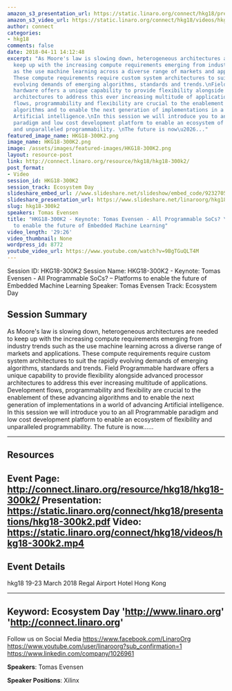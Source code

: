 ```yaml
---
amazon_s3_presentation_url: https://static.linaro.org/connect/hkg18/presentations/hkg18-300k2.pdf
amazon_s3_video_url: https://static.linaro.org/connect/hkg18/videos/hkg18-300k2.mp4
author: connect
categories:
- hkg18
comments: false
date: 2018-04-11 14:12:48
excerpt: "As Moore's law is slowing down, heterogeneous architectures are needed to
  keep up with the increasing compute requirements emerging from industry trends such
  as the use machine learning across a diverse range of markets and applications.
  These compute requirements require custom system architectures to suit the rapidly
  evolving demands of emerging algorithms, standards and trends.\nField Programmable
  hardware offers a unique capability to provide flexibility alongside advanced processor
  architectures to address this ever increasing multitude of applications. Development
  flows, programmability and flexibility are crucial to the enablement of these advancing
  algorithms and to enable the next generation of implementations in a world of advancing
  Artificial intelligence.\nIn this session we will introduce you to an all Programmable
  paradigm and low cost development platform to enable an ecosystem of flexibility
  and unparalleled programmability. \nThe future is now\u2026..."
featured_image_name: HKG18-300K2.png
image_name: HKG18-300K2.png
image: /assets/images/featured-images/HKG18-300K2.png
layout: resource-post
link: http://connect.linaro.org/resource/hkg18/hkg18-300k2/
post_format:
- Video
session_id: HKG18-300K2
session_track: Ecosystem Day
slideshare_embed_url: //www.slideshare.net/slideshow/embed_code/92327052
slideshare_presentation_url: https://www.slideshare.net/linaroorg/hkg18300k2-keynote-tomas-evensen-all-programmable-socs-platforms-to-enable-the-future-of-embedded-machine-learning
slug: hkg18-300k2
speakers: Tomas Evensen
title: "HKG18-300K2 - Keynote: Tomas Evensen - All Programmable SoCs? \u2013 Platforms
  to enable the future of Embedded Machine Learning"
video_length: '29:26'
video_thumbnail: None
wordpress_id: 8772
youtube_video_url: https://www.youtube.com/watch?v=9BgTGuQLT4M
---
```


Session ID: HKG18-300K2
Session Name: HKG18-300K2 - Keynote: Tomas Evensen - All Programmable SoCs? – Platforms to enable the future of Embedded Machine Learning
Speaker: Tomas Evensen
Track: Ecosystem Day


## Session Summary
As Moore's law is slowing down, heterogeneous architectures are needed to keep up with the increasing compute requirements emerging from industry trends such as the use machine learning across a diverse range of markets and applications. These compute requirements require custom system architectures to suit the rapidly evolving demands of emerging algorithms, standards and trends.
Field Programmable hardware offers a unique capability to provide flexibility alongside advanced processor architectures to address this ever increasing multitude of applications. Development flows, programmability and flexibility are crucial to the enablement of these advancing algorithms and to enable the next generation of implementations in a world of advancing Artificial intelligence.
In this session we will introduce you to an all Programmable paradigm and low cost development platform to enable an ecosystem of flexibility and unparalleled programmability.
The future is now…...

---------------------------------------------------
## Resources
Event Page: http://connect.linaro.org/resource/hkg18/hkg18-300k2/
Presentation: https://static.linaro.org/connect/hkg18/presentations/hkg18-300k2.pdf
Video: https://static.linaro.org/connect/hkg18/videos/hkg18-300k2.mp4
 ---------------------------------------------------
## Event Details
hkg18
19-23 March 2018
Regal Airport Hotel Hong Kong

---------------------------------------------------
Keyword: Ecosystem Day
'http://www.linaro.org'
'http://connect.linaro.org'
---------------------------------------------------
Follow us on Social Media
https://www.facebook.com/LinaroOrg
https://www.youtube.com/user/linaroorg?sub_confirmation=1
https://www.linkedin.com/company/1026961

**Speakers**: Tomas Evensen

**Speaker Positions**: Xilinx
